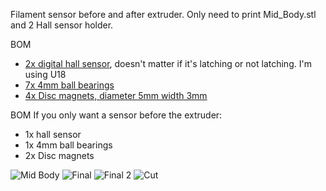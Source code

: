Filament sensor before and after extruder.
Only need to print Mid_Body.stl and 2 Hall sensor holder.

BOM
- [2x digital hall sensor](http://aliexpress.com/item/32312432947.html), doesn't matter if it's latching or not latching. I'm using U18
- [7x 4mm ball bearings](http://www.aliexpress.com/item/1005002383413769.html)
- [4x Disc magnets, diameter 5mm width 3mm](https://www.aliexpress.com/item/1005002226737225.html)

BOM If you only want a sensor before the extruder:
- 1x hall sensor
- 1x 4mm ball bearings
- 2x Disc magnets

![Mid Body](https://user-images.githubusercontent.com/67475249/131930646-4e525b9a-e959-4d66-a8ba-3105bf5979fa.png)
![Final](https://user-images.githubusercontent.com/67475249/131932295-15f4ab81-08fd-4978-9525-03dfe47383a3.jpeg)
![Final 2](https://user-images.githubusercontent.com/67475249/131932313-80a32543-3dc1-4280-85ae-4797c5f7eb73.jpeg)
![Cut](https://user-images.githubusercontent.com/67475249/131930642-4eed7b00-6c50-4ca0-8c28-58445fdcd040.png)
